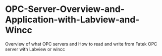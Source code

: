 # OPC-Server-Overview-and-Application-with-Labview-and-Wincc
Overview of what OPC servers and How to read and write from Fatek OPC server with Labview or wincc
